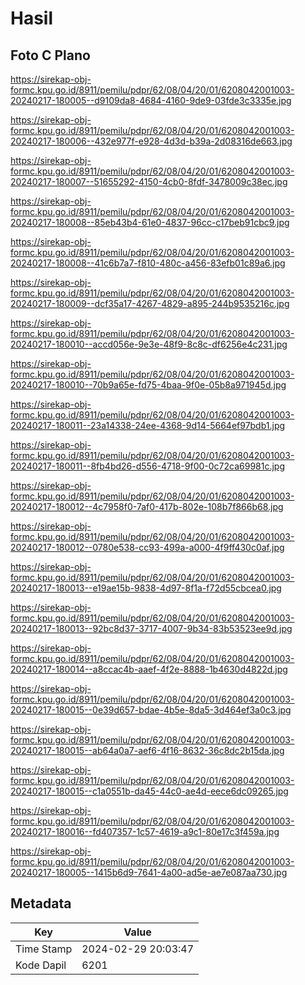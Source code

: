# Hasil

## Foto C Plano

https://sirekap-obj-formc.kpu.go.id/8911/pemilu/pdpr/62/08/04/20/01/6208042001003-20240217-180005--d9109da8-4684-4160-9de9-03fde3c3335e.jpg

https://sirekap-obj-formc.kpu.go.id/8911/pemilu/pdpr/62/08/04/20/01/6208042001003-20240217-180006--432e977f-e928-4d3d-b39a-2d08316de663.jpg

https://sirekap-obj-formc.kpu.go.id/8911/pemilu/pdpr/62/08/04/20/01/6208042001003-20240217-180007--51655292-4150-4cb0-8fdf-3478009c38ec.jpg

https://sirekap-obj-formc.kpu.go.id/8911/pemilu/pdpr/62/08/04/20/01/6208042001003-20240217-180008--85eb43b4-61e0-4837-96cc-c17beb91cbc9.jpg

https://sirekap-obj-formc.kpu.go.id/8911/pemilu/pdpr/62/08/04/20/01/6208042001003-20240217-180008--41c6b7a7-f810-480c-a456-83efb01c89a6.jpg

https://sirekap-obj-formc.kpu.go.id/8911/pemilu/pdpr/62/08/04/20/01/6208042001003-20240217-180009--dcf35a17-4267-4829-a895-244b9535216c.jpg

https://sirekap-obj-formc.kpu.go.id/8911/pemilu/pdpr/62/08/04/20/01/6208042001003-20240217-180010--accd056e-9e3e-48f9-8c8c-df6256e4c231.jpg

https://sirekap-obj-formc.kpu.go.id/8911/pemilu/pdpr/62/08/04/20/01/6208042001003-20240217-180010--70b9a65e-fd75-4baa-9f0e-05b8a971945d.jpg

https://sirekap-obj-formc.kpu.go.id/8911/pemilu/pdpr/62/08/04/20/01/6208042001003-20240217-180011--23a14338-24ee-4368-9d14-5664ef97bdb1.jpg

https://sirekap-obj-formc.kpu.go.id/8911/pemilu/pdpr/62/08/04/20/01/6208042001003-20240217-180011--8fb4bd26-d556-4718-9f00-0c72ca69981c.jpg

https://sirekap-obj-formc.kpu.go.id/8911/pemilu/pdpr/62/08/04/20/01/6208042001003-20240217-180012--4c7958f0-7af0-417b-802e-108b7f866b68.jpg

https://sirekap-obj-formc.kpu.go.id/8911/pemilu/pdpr/62/08/04/20/01/6208042001003-20240217-180012--0780e538-cc93-499a-a000-4f9ff430c0af.jpg

https://sirekap-obj-formc.kpu.go.id/8911/pemilu/pdpr/62/08/04/20/01/6208042001003-20240217-180013--e19ae15b-9838-4d97-8f1a-f72d55cbcea0.jpg

https://sirekap-obj-formc.kpu.go.id/8911/pemilu/pdpr/62/08/04/20/01/6208042001003-20240217-180013--92bc8d37-3717-4007-9b34-83b53523ee9d.jpg

https://sirekap-obj-formc.kpu.go.id/8911/pemilu/pdpr/62/08/04/20/01/6208042001003-20240217-180014--a8ccac4b-aaef-4f2e-8888-1b4630d4822d.jpg

https://sirekap-obj-formc.kpu.go.id/8911/pemilu/pdpr/62/08/04/20/01/6208042001003-20240217-180015--0e39d657-bdae-4b5e-8da5-3d464ef3a0c3.jpg

https://sirekap-obj-formc.kpu.go.id/8911/pemilu/pdpr/62/08/04/20/01/6208042001003-20240217-180015--ab64a0a7-aef6-4f16-8632-36c8dc2b15da.jpg

https://sirekap-obj-formc.kpu.go.id/8911/pemilu/pdpr/62/08/04/20/01/6208042001003-20240217-180015--c1a0551b-da45-44c0-ae4d-eece6dc09265.jpg

https://sirekap-obj-formc.kpu.go.id/8911/pemilu/pdpr/62/08/04/20/01/6208042001003-20240217-180016--fd407357-1c57-4619-a9c1-80e17c3f459a.jpg

https://sirekap-obj-formc.kpu.go.id/8911/pemilu/pdpr/62/08/04/20/01/6208042001003-20240217-180005--1415b6d9-7641-4a00-ad5e-ae7e087aa730.jpg


## Metadata

| Key        | Value               |
| ---------- | ------------------- |
| Time Stamp | 2024-02-29 20:03:47 |
| Kode Dapil | 6201                |



